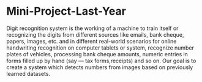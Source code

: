 # Mini-Project-Last-Year

Digit recognition system is the working of a machine to train itself or recognizing
the digits from different sources like emails, bank cheque, papers, images, etc. and in
different real-world scenarios for online handwriting recognition on computer tablets
or system, recognize number plates of vehicles, processing bank cheque amounts,
numeric entries in forms filled up by hand (say — tax forms,receipts) and so on. Our
goal is to create a system which detects numbers from images based on previously
learned datasets.

